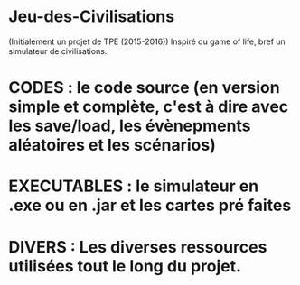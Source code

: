 ﻿# Jeu-des-Civilisations
(Initialement un projet de TPE (2015-2016)) Inspiré du game of life, bref un simulateur de civilisations.

# CODES : le code source (en version simple et complète, c'est à dire avec les save/load, les évènepments aléatoires et les scénarios)

# EXECUTABLES : le simulateur en .exe ou en .jar	et les cartes pré faites

# DIVERS : Les diverses ressources utilisées tout le long du projet.
